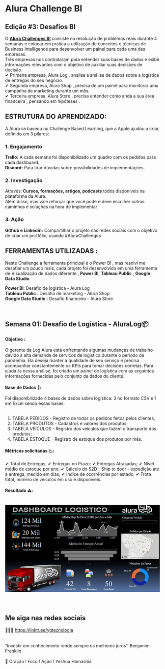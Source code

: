 # Alura Challenge BI

## Edição #3: Desafios BI

O **<a href="https://www.alura.com.br/challenges/bi">Alura Challenges BI</a>** consiste na resolução de problemas reais durante 4 semanas e colocar em prática a utilização de conceitos e técnicas de Business Intelligence para desenvolver um painel para cada uma das empresas.
<br>
Três empresas nos contrataram para entender suas bases de dados e exibir informações relevantes com o objetivo de auxiliar suas decisões 
de decisão.
<br>
✔  Primeira empresa, Alura Log , analisa a análise de dados sobre a logística de entregas do seu negócio. <br>
✔  Segunda empresa, Alura Shop , precisa de um painel para monitorar uma campanha de marketing durante um mês. <br>
✔  Terceira empresa, Alura Store , precisa entender como anda a sua área financeira , pensando em hipóteses . <br>

## ESTRUTURA DO APRENDIZADO: 

A Alura se baseou no Challenge Based Learning, que a Apple ajudou a criar, definido em 3 pilares:

### 1. Engajamento
  **Trello:**   A cada semana foi disponibilizado um quadro com os pedidos para cada dashboard. <br>
  **Discord:**  Para tirar dúvidas sobre possibilidades de implementações.

### 2. Investigação
   Através: **Cursos, formações, artigos, podcasts** todos disponíveis na plataforma da Alura. <br>
   Além disso, mas vale reforçar que você pode e deve escolher outros caminhos e soluções na hora de implementar

### 3. Ação
   **Github e Linkedin:** Compartilhar o projeto nas redes sociais com o objetivo de criar um portfólio, usando #AluraChallenges 


## FERRAMENTAS UTILIZADAS :

Neste Challenge a ferramenta principal é o Power BI , mas resolvi me desafiar um pouco mais, cada projeto foi desenvolvido em uma ferramenta de Visualização de dados diferente , **Power BI**, **Tableau Public** , **Google Data Studio**
<br>

**Power BI**: Desafio de logística - Alura Log	<br>
**Tableau Public** : Desafio de marketing - Alura Shop	<br>
**Google Data Studio** : Desafio financeiro - Alura Store	<br>

<br>

## Semana 01: Desafio de Logística - AluraLog📦

#### Objetivo :  

O gerente da Log Alura está enfrentando algumas mudanças de trabalho devido à alta demanda de serviços de logística durante o período de pandemia. Ela deseja manter a qualidade de seu serviço e precisa acompanhar constantemente os KPIs para tomar decisões corretas. Para ajudá-la nessa análise, foi criado um painel de logística com as seguintes informações fornecidas pelo conjunto de dados do cliente.

#### Base de Dados 🎲:

Foi disponibilizado 4 bases de dados sobre logística: 3 no formato CSV e 1 em Excel sendo essas bases:
<br><br>
1. TABELA PEDIDOS -  Registro de todos os pedidos feitos pelos clientes;<br>
2. TABELA PRODUTOS - Cadastros e valores dos produtos;<br>
3. TABELA VEÍCULOS - Registro dos veículos que fazem o transporte dos produtos;<br>
4. TABELA ESTOQUE -  Registro de estoque dos produtos por mês.<br>

#### Métricas solicitadas 📉:

✔  Total de Entregas; 
✔  Entregas no Prazo;
✔  Entregas Atrasadas;
✔  Nível médio de estoque por ano;
✔  Cálculo do S2D - Ship to door - expedição até a entrega, medido em dias;
✔  Índice de ocorrências por estado;
✔  Frota total, número de veículos em uso e disponíveis.

#### Resultado ⚠️:

<h1>
   <img src="https://raw.githubusercontent.com/saldanhayg/Alura_Challenge_BI/main/AluraLog.JPG" border="0">
</h1>
<br>






## Me siga nas redes sociais

👨‍💼🔮  https://linktr.ee/ygtecnologia 
<br>
<br> 
<br> 
“Investir em conhecimento rende sempre os melhores juros“. Benjamim Franklin
<br>
<br> 
🙏 Oração ! Foco ! Ação ! Yeshua Hamashia

